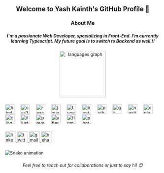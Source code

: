 <h2 align="center">Welcome to Yash Kainth's GitHub Profile 👋</h2>

###

<h3 align="center">About Me</h3>

###

<h5 align="center">I'm a passionate Web Developer, specializing in Front-End. I'm currently learning Typescript. My future goal is to switch to Backend as well.!!</h5>

###

<div align="center">
  <img src="https://github-readme-stats.vercel.app/api/top-langs?username=YashKainth&locale=en&hide_title=false&layout=compact&card_width=320&langs_count=5&theme=dracula&hide_border=false" height="150" alt="languages graph"  />
</div>

###

<div align="left">
  <img src="https://cdn.jsdelivr.net/gh/devicons/devicon/icons/html5/html5-original.svg" height="30" alt="html5 logo"  />
  <img width="12" />
  <img src="https://cdn.jsdelivr.net/gh/devicons/devicon/icons/css3/css3-original.svg" height="30" alt="css3 logo"  />
  <img width="12" />
  <img src="https://cdn.jsdelivr.net/gh/devicons/devicon/icons/react/react-original.svg" height="30" alt="react logo"  />
  <img width="12" />
  <img src="https://cdn.jsdelivr.net/gh/devicons/devicon/icons/javascript/javascript-original.svg" height="30" alt="javascript logo"  />
  <img width="12" />
  <img src="https://cdn.jsdelivr.net/gh/devicons/devicon/icons/typescript/typescript-original.svg" height="30" alt="typescript logo"  />
  <img width="12" />
  <img src="https://cdn.jsdelivr.net/gh/devicons/devicon/icons/bootstrap/bootstrap-original.svg" height="30" alt="bootstrap logo"  />
  <img width="12" />
  <img src="https://cdn.jsdelivr.net/gh/devicons/devicon/icons/python/python-original.svg" height="30" alt="python logo"  />
  <img width="12" />
  <img src="https://cdn.jsdelivr.net/gh/devicons/devicon/icons/git/git-original.svg" height="30" alt="git logo"  />
  <img width="12" />
  <img src="https://cdn.jsdelivr.net/gh/devicons/devicon/icons/nextjs/nextjs-original.svg" height="30" alt="nextjs logo"  />
  <img width="12" />
  <img src="https://cdn.jsdelivr.net/gh/devicons/devicon/icons/cplusplus/cplusplus-original.svg" height="30" alt="cplusplus logo"  />
  <img width="12" />
  <img src="https://cdn.jsdelivr.net/gh/devicons/devicon/icons/c/c-original.svg" height="30" alt="c logo"  />
  <img width="12" />
  <img src="https://cdn.jsdelivr.net/gh/devicons/devicon/icons/illustrator/illustrator-line.svg" height="30" alt="illustrator logo"  />
  <img width="12" />
  <img src="https://cdn.jsdelivr.net/gh/devicons/devicon/icons/premierepro/premierepro-original.svg" height="30" alt="premierepro logo"  />
  <img width="12" />
  <img src="https://cdn.jsdelivr.net/gh/devicons/devicon/icons/aftereffects/aftereffects-original.svg" height="30" alt="aftereffects logo"  />
  <img width="12" />
  <img src="https://cdn.jsdelivr.net/gh/devicons/devicon/icons/figma/figma-original.svg" height="30" alt="figma logo"  />
  <img width="12" />
  <img src="https://cdn.jsdelivr.net/gh/devicons/devicon/icons/photoshop/photoshop-plain.svg" height="30" alt="photoshop logo"  />
</div>

###

<div align="left">
  <a href="https://www.linkedin.com/in/yash-kainth-aa249b2a3/" target="_blank">
    <img src="https://img.shields.io/static/v1?message=LinkedIn&logo=linkedin&label=&color=252525&logoColor=white&labelColor=&style=for-the-badge" height="35" alt="linkedin logo"  />
  </a>
  <a href="https://twitter.com/yashkainth_" target="_blank">
    <img src="https://img.shields.io/static/v1?message=X.com&logo=twitter&label=&color=fff&logoColor=black&labelColor=&style=for-the-badge" height="35" alt="twitter logo"  />
  </a>
  <a href="yashkainth.10@gmail.com" target="_blank">
    <img src="https://img.shields.io/static/v1?message=Gmail&logo=gmail&label=&color=252525&logoColor=white&labelColor=&style=for-the-badge" height="35" alt="gmail logo"  />
  </a>
  <a href="https://www.behance.net/yaxhkainth" target="_blank">
    <img src="https://img.shields.io/static/v1?message=Behance&logo=behance&label=&color=fff&logoColor=black&labelColor=&style=for-the-badge" height="35" alt="behance logo"  />
  </a>
</div>

###

<img src="snake.yml" alt="Snake animation" />

###

<h6 align="center">Feel free to reach out for collaborations or just to say hi! 😊</h6>

###
